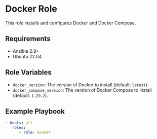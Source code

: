 # Docker Role

   This role installs and configures Docker and Docker Compose.

   ## Requirements

   - Ansible 2.9+
   - Ubuntu 22.04

   ## Role Variables

   - `docker_version`: The version of Docker to install (default: `latest`).
   - `docker_compose_version`: The version of Docker Compose to install (default: `1.29.2`).

   ## Example Playbook

   ```yaml
   - hosts: all
      roles:
         - role: docker